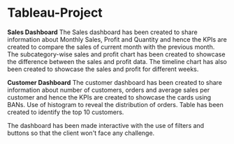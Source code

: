 # Tableau-Project
**Sales Dashboard**
The Sales dashboard has been created to share information about Monthly Sales, Profit and Quantity and hence the KPIs are created to compare the sales of current month with the previous month.
The subcategory-wise sales and profit chart has been created to showcase the difference between the sales and profit data.
The timeline chart has also been created to showcase the sales and profit for different weeks.


**Customer Dashboard**
The customer dashboard has been created to share information about number of customers, orders and average sales per customer and hence the KPIs are created to showcase the cards using BANs.
Use of histogram to reveal the distribution of orders.
Table has been created to identify the top 10 customers.

The dashboard has been made interactive with the use of filters and buttons so that the client won't face any challenge.
